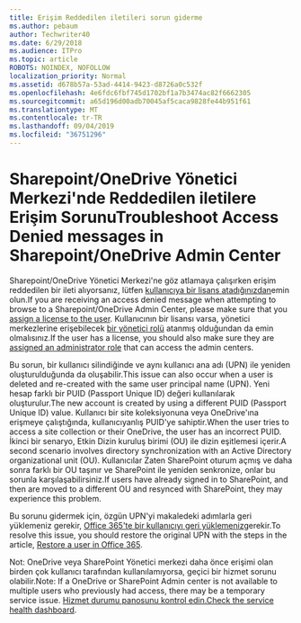 ```yaml
---
title: Erişim Reddedilen iletileri sorun giderme
ms.author: pebaum
author: Techwriter40
ms.date: 6/29/2018
ms.audience: ITPro
ms.topic: article
ROBOTS: NOINDEX, NOFOLLOW
localization_priority: Normal
ms.assetid: d678b57a-53ad-4414-9423-d8726a0c532f
ms.openlocfilehash: 4e6fdc6fbf745d1702bf1a7b3474ac82f6662305
ms.sourcegitcommit: a65d196d00adb70045af5caca9828fe44b951f61
ms.translationtype: MT
ms.contentlocale: tr-TR
ms.lasthandoff: 09/04/2019
ms.locfileid: "36751296"
---
```

# <a name="troubleshoot-access-denied-messages-in-sharepointonedrive-admin-center"></a><span data-ttu-id="5de77-102">Sharepoint/OneDrive Yönetici Merkezi'nde Reddedilen iletilere Erişim Sorunu</span><span class="sxs-lookup"><span data-stu-id="5de77-102">Troubleshoot Access Denied messages in Sharepoint/OneDrive Admin Center</span></span>

<span data-ttu-id="5de77-103">Sharepoint/OneDrive Yönetici Merkezi'ne göz atlamaya çalışırken erişim reddedilen bir ileti alıyorsanız, lütfen [kullanıcıya bir lisans atadığınızdan](https://docs.microsoft.com/office365/admin/subscriptions-and-billing/assign-licenses-to-users?view=o365-worldwide&amp;tabs=One)emin olun.</span><span class="sxs-lookup"><span data-stu-id="5de77-103">If you are receiving an access denied message when attempting to browse to a Sharepoint/OneDrive Admin Center, please make sure that you [assign a license to the user](https://docs.microsoft.com/office365/admin/subscriptions-and-billing/assign-licenses-to-users?view=o365-worldwide&amp;tabs=One).</span></span> <span data-ttu-id="5de77-104">Kullanıcının bir lisansı varsa, yönetici merkezlerine erişebilecek [bir yönetici rolü](https://docs.microsoft.com/office365/admin/add-users/about-admin-roles?view=o365-worldwide) atanmış olduğundan da emin olmalısınız.</span><span class="sxs-lookup"><span data-stu-id="5de77-104">If the user has a license, you should also make sure they are [assigned an administrator role](https://docs.microsoft.com/office365/admin/add-users/about-admin-roles?view=o365-worldwide) that can access the admin centers.</span></span>

<span data-ttu-id="5de77-105">Bu sorun, bir kullanıcı silindiğinde ve aynı kullanıcı ana adı (UPN) ile yeniden oluşturulduğunda da oluşabilir.</span><span class="sxs-lookup"><span data-stu-id="5de77-105">This issue can also occur when a user is deleted and re-created with the same user principal name (UPN).</span></span> <span data-ttu-id="5de77-106">Yeni hesap farklı bir PUID (Passport Unique ID) değeri kullanılarak oluşturulur.</span><span class="sxs-lookup"><span data-stu-id="5de77-106">The new account is created by using a different PUID (Passport Unique ID) value.</span></span> <span data-ttu-id="5de77-107">Kullanıcı bir site koleksiyonuna veya OneDrive'ına erişmeye çalıştığında, kullanıcıyanlış PUID'ye sahiptir.</span><span class="sxs-lookup"><span data-stu-id="5de77-107">When the user tries to access a site collection or their OneDrive, the user has an incorrect PUID.</span></span> <span data-ttu-id="5de77-108">İkinci bir senaryo, Etkin Dizin kuruluş birimi (OU) ile dizin eşitlemesi içerir.</span><span class="sxs-lookup"><span data-stu-id="5de77-108">A second scenario involves directory synchronization with an Active Directory organizational unit (OU).</span></span> <span data-ttu-id="5de77-109">Kullanıcılar Zaten SharePoint oturum açmış ve daha sonra farklı bir OU taşınır ve SharePoint ile yeniden senkronize, onlar bu sorunla karşılaşabilirsiniz.</span><span class="sxs-lookup"><span data-stu-id="5de77-109">If users have already signed in to SharePoint, and then are moved to a different OU and resynced with SharePoint, they may experience this problem.</span></span>

<span data-ttu-id="5de77-110">Bu sorunu gidermek için, özgün UPN'yi makaledeki adımlarla geri yüklemeniz gerekir, [Office 365'te bir kullanıcıyı geri yüklemeniz](https://docs.microsoft.com/office365/admin/add-users/restore-user?view=o365-worldwide)gerekir.</span><span class="sxs-lookup"><span data-stu-id="5de77-110">To resolve this issue, you should restore the original UPN with the steps in the article, [Restore a user in Office 365](https://docs.microsoft.com/office365/admin/add-users/restore-user?view=o365-worldwide).</span></span>

<span data-ttu-id="5de77-111">Not: OneDrive veya SharePoint Yönetici merkezi daha önce erişimi olan birden çok kullanıcı tarafından kullanılamıyorsa, geçici bir hizmet sorunu olabilir.</span><span class="sxs-lookup"><span data-stu-id="5de77-111">Note: If a OneDrive or SharePoint Admin center is not available to multiple users who previously had access, there may be a temporary service issue.</span></span>  <span data-ttu-id="5de77-112">[Hizmet durumu panosunu kontrol edin.](https://portal.office.com/adminportal/home#/servicehealth)</span><span class="sxs-lookup"><span data-stu-id="5de77-112">[Check the service health dashboard](https://portal.office.com/adminportal/home#/servicehealth).</span></span>


